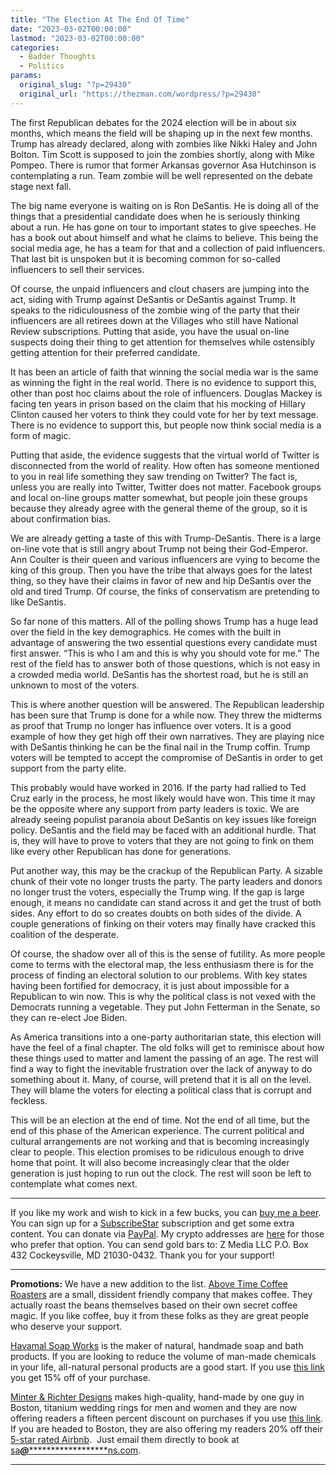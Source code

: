 ```yaml
---
title: "The Election At The End Of Time"
date: "2023-03-02T00:00:00"
lastmod: "2023-03-02T00:00:00"
categories:
  - Badder Thoughts
  - Politics
params:
  original_slug: "?p=29430"
  original_url: "https://thezman.com/wordpress/?p=29430"
---
```


The first Republican debates for the 2024 election will be in about six
months, which means the field will be shaping up in the next few months.
Trump has already declared, along with zombies like Nikki Haley and John
Bolton. Tim Scott is supposed to join the zombies shortly, along with
Mike Pompeo. There is rumor that former Arkansas governor Asa Hutchinson
is contemplating a run. Team zombie will be well represented on the
debate stage next fall.

The big name everyone is waiting on is Ron DeSantis. He is doing all of
the things that a presidential candidate does when he is seriously
thinking about a run. He has gone on tour to important states to give
speeches. He has a book out about himself and what he claims to believe.
This being the social media age, he has a team for that and a collection
of paid influencers. That last bit is unspoken but it is becoming common
for so-called influencers to sell their services.

Of course, the unpaid influencers and clout chasers are jumping into the
act, siding with Trump against DeSantis or DeSantis against Trump. It
speaks to the ridiculousness of the zombie wing of the party that their
influencers are all retirees down at the Villages who still have
National Review subscriptions. Putting that aside, you have the usual
on-line suspects doing their thing to get attention for themselves while
ostensibly getting attention for their preferred candidate.

It has been an article of faith that winning the social media war is the
same as winning the fight in the real world. There is no evidence to
support this, other than post hoc claims about the role of influencers.
Douglas Mackey is facing ten years in prison based on the claim that his
mocking of Hillary Clinton caused her voters to think they could vote
for her by text message. There is no evidence to support this, but
people now think social media is a form of magic.

Putting that aside, the evidence suggests that the virtual world of
Twitter is disconnected from the world of reality. How often has someone
mentioned to you in real life something they saw trending on Twitter?
The fact is, unless you are really into Twitter, Twitter does not
matter. Facebook groups and local on-line groups matter somewhat, but
people join these groups because they already agree with the general
theme of the group, so it is about confirmation bias.

We are already getting a taste of this with Trump-DeSantis. There is a
large on-line vote that is still angry about Trump not being their
God-Emperor. Ann Coulter is their queen and various influencers are
vying to become the king of this group. Then you have the tribe that
always goes for the latest thing, so they have their claims in favor of
new and hip DeSantis over the old and tired Trump. Of course, the finks
of conservatism are pretending to like DeSantis.

So far none of this matters. All of the polling shows Trump has a huge
lead over the field in the key demographics. He comes with the built in
advantage of answering the two essential questions every candidate must
first answer. “This is who I am and this is why you should vote for me.”
The rest of the field has to answer both of those questions, which is
not easy in a crowded media world. DeSantis has the shortest road, but
he is still an unknown to most of the voters.

This is where another question will be answered. The Republican
leadership has been sure that Trump is done for a while now. They threw
the midterms as proof that Trump no longer has influence over voters. It
is a good example of how they get high off their own narratives. They
are playing nice with DeSantis thinking he can be the final nail in the
Trump coffin. Trump voters will be tempted to accept the compromise of
DeSantis in order to get support from the party elite.

This probably would have worked in 2016. If the party had rallied to Ted
Cruz early in the process, he most likely would have won. This time it
may be the opposite where any support from party leaders is toxic. We
are already seeing populist paranoia about DeSantis on key issues like
foreign policy. DeSantis and the field may be faced with an additional
hurdle. That is, they will have to prove to voters that they are not
going to fink on them like every other Republican has done for
generations.

Put another way, this may be the crackup of the Republican Party. A
sizable chunk of their vote no longer trusts the party. The party
leaders and donors no longer trust the voters, especially the Trump
wing. If the gap is large enough, it means no candidate can stand across
it and get the trust of both sides. Any effort to do so creates doubts
on both sides of the divide. A couple generations of finking on their
voters may finally have cracked this coalition of the desperate.

Of course, the shadow over all of this is the sense of futility. As more
people come to terms with the electoral map, the less enthusiasm there
is for the process of finding an electoral solution to our problems.
With key states having been fortified for democracy, it is just about
impossible for a Republican to win now. This is why the political class
is not vexed with the Democrats running a vegetable. They put John
Fetterman in the Senate, so they can re-elect Joe Biden.

As America transitions into a one-party authoritarian state, this
election will have the feel of a final chapter. The old folks will get
to reminisce about how these things used to matter and lament the
passing of an age. The rest will find a way to fight the inevitable
frustration over the lack of anyway to do something about it. Many, of
course, will pretend that it is all on the level. They will blame the
voters for electing a political class that is corrupt and feckless.

This will be an election at the end of time. Not the end of all time,
but the end of this phase of the American experience. The current
political and cultural arrangements are not working and that is becoming
increasingly clear to people. This election promises to be ridiculous
enough to drive home that point. It will also become increasingly clear
that the older generation is just hoping to run out the clock. The rest
will soon be left to contemplate what comes next.

------------------------------------------------------------------------

If you like my work and wish to kick in a few bucks, you can
<a href="https://www.buymeacoffee.com/mujolulu" rel="noopener"
target="_blank">buy me a beer</a>. You can sign up for a
<a href="https://www.subscribestar.com/the-z-blog" rel="noopener"
target="_blank">SubscribeStar</a> subscription and get some extra
content. You can donate via <a
href="https://www.paypal.com/donate/?cmd=_s-xclick&amp;hosted_button_id=UDAS2Q8JYA6CN&amp;source=url"
rel="noopener" target="_blank">PayPal</a>. My crypto addresses are
<a href="https://thezman.com/wordpress/?page_id=22713" rel="noopener"
target="_blank">here</a> for those who prefer that option. You can send
gold bars to: Z Media LLC P.O. Box 432 Cockeysville, MD 21030-0432.
Thank you for your support!

------------------------------------------------------------------------

**Promotions:** We have a new addition to the list.
<a href="https://abovetimecoffee.com/" rel="noopener"
target="_blank">Above Time Coffee Roasters</a> are a small, dissident
friendly company that makes coffee. They actually roast the beans
themselves based on their own secret coffee magic. If you like coffee,
buy it from these folks as they are great people who deserve your
support.

<a href="https://havamalsoapworks.com/" rel="noopener"
target="_blank">Havamal Soap Works</a> is the maker of natural, handmade
soap and bath products. If you are looking to reduce the volume of
man-made chemicals in your life, all-natural personal products are a
good start. If you use
<a href="https://havamalsoapworks.com/discount/ZMAN" rel="noopener"
target="_blank">this link</a> you get 15% off of your purchase.

<a href="https://www.minterandrichterdesigns.com/"
rel="noreferrer nofollow noopener" target="_blank">Minter &amp; Richter
Designs</a> makes high-quality, hand-made by one guy in Boston, titanium
wedding rings for men and women and they are now offering readers a
fifteen percent discount on purchases if you use
<a href="https://www.minterandrichterdesigns.com/discount/ZMAN"
rel="noreferrer nofollow noopener" target="_blank">this link</a>.
<span class="highlight"><span class="colour"><span class="font"><span class="size">If
you are headed to Boston, they are also offering my readers 20% off
their <a
href="https://www.airbnb.com/users/7988017/listings?user_id=7988017&amp;s=3"
rel="noopener noreferrer" target="_blank">5-star rated Airbnb</a>.  Just
email them directly to book at
<a href="mailto:sa***@*********************ns.com"
data-original-string="LFYNYAqLa+MAtcLlRzK3ZQ==cb7hkEvRXDI1lfcTeaMFM+6L6ccT4hbvZRgPOvmLMMnzw2zc7ugmS3zKLbNQf6buLsI"><span
class="apbct-email-encoder"
data-original-string="E7hr/fHTJjtEwVdc5OLPvA==cb75IEDITbPuI3/KCGFrGyw2L2NzXJAeGZkQd3evCIOTgMjf/dQu/5FNFaqfrdG+BA5"
title="This contact has been encoded by Anti-Spam by CleanTalk. Click to decode. To finish the decoding make sure that JavaScript is enabled in your browser.">sa<span
class="apbct-blur">***</span>@<span
class="apbct-blur">*********************</span>ns.com</span></a>.</span></span></span></span>

------------------------------------------------------------------------

